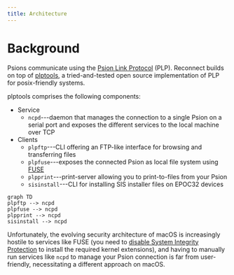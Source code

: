 ```yaml
---
title: Architecture
---
```


# Background

Psions communicate using the [Psion Link Protocol](https://thoukydides.github.io/riscos-psifs/plp.html) (PLP). Reconnect builds on top of [plptools](https://github.com/plptools/plptools), a tried-and-tested open source implementation of PLP for posix-friendly systems.

plptools comprises the following components:

- Service
    - `ncpd`---daemon that manages the connection to a single Psion on a serial port and exposes the different services to the local machine over TCP
- Clients
    - `plpftp`---CLI offering an FTP-like interface for browsing and transferring files
    - `plpfuse`---exposes the connected Psion as local file system using [FUSE](https://en.wikipedia.org/wiki/Filesystem_in_Userspace)
    - `plpprint`---print-server allowing you to print-to-files from your Psion
    - `sisinstall`---CLI for installing SIS installer files on EPOC32 devices

```mermaid
graph TD
plpftp --> ncpd
plpfuse --> ncpd
plpprint --> ncpd
sisinstall --> ncpd
```

Unfortunately, the evolving security architecture of macOS is increasingly hostile to services like FUSE (you need to [disable System Integrity Protection](https://developer.apple.com/documentation/security/disabling-and-enabling-system-integrity-protection) to install the required kernel extensions), and having to manually run services like `ncpd` to manage your Psion connection is far from user-friendly, necessitating a different approach on macOS.
